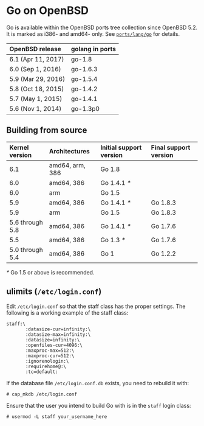 # Go on OpenBSD

Go is available within the OpenBSD ports tree collection since OpenBSD 5.2.  It is marked as i386- and amd64- only.  See [`ports/lang/go`](http://ports.su/lang/go) for details.

| **OpenBSD release** | **golang in ports** |
|:--------------------|:--------------------|
| 6.1 (Apr 11, 2017)  | go-1.8              |
| 6.0 (Sep 1, 2016)   | go-1.6.3            |
| 5.9 (Mar 29, 2016)  | go-1.5.4            |
| 5.8 (Oct 18, 2015)  | go-1.4.2            |
| 5.7 (May 1, 2015)   | go-1.4.1            |
| 5.6 (Nov 1, 2014)   | go-1.3p0            |

## Building from source

| **Kernel version** | **Architectures** | **Initial support version** | **Final support version** |
|:-------------------|:------------------|:----------------------------|:--------------------------|
| 6.1                | amd64, arm, 386   | Go 1.8                      |                           |
| 6.0    | amd64, 386        | Go 1.4.1 _*_                |                           |
| 6.0    | arm               | Go 1.5                      |                           |
| 5.9   | amd64, 386        | Go 1.4.1 _*_                | Go 1.8.3                          |
| 5.9    | arm               | Go 1.5                      | Go 1.8.3                   |
| 5.6 through 5.8    | amd64, 386        | Go 1.4.1 _*_                | Go 1.7.6                  |
| 5.5                | amd64, 386        | Go 1.3 _*_                  | Go 1.7.6                  |
| 5.0 through 5.4    | amd64, 386        | Go 1                        | Go 1.2.2                  |

_*_ Go 1.5 or above is recommended.

## ulimits (` /etc/login.conf `)

Edit `/etc/login.conf` so that the staff class has the proper
settings. The following is a working example of the staff class:
```
staff:\
       :datasize-cur=infinity:\
       :datasize-max=infinity:\
       :datasize=infinity:\
       :openfiles-cur=4096:\
       :maxproc-max=512:\
       :maxproc-cur=512:\
       :ignorenologin:\
       :requirehome@:\
       :tc=default:
```

If the database file `/etc/login.conf.db` exists, you need to rebuild it with:
```
# cap_mkdb /etc/login.conf
```

Ensure that the user you intend to build Go with is in the `staff` login class:
```
# usermod -L staff your_username_here
```